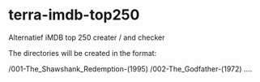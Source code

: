 # terra-imdb-top250
Alternatief iMDB top 250 creater / and checker

The directories will be created in the format:

/001-The_Shawshank_Redemption-(1995)
/002-The_Godfather-(1972)
....
